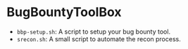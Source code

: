 # BugBountyToolBox

- `bbp-setup.sh`: A script to setup your bug bounty tool.
- `srecon.sh`: A small script to automate the recon process.